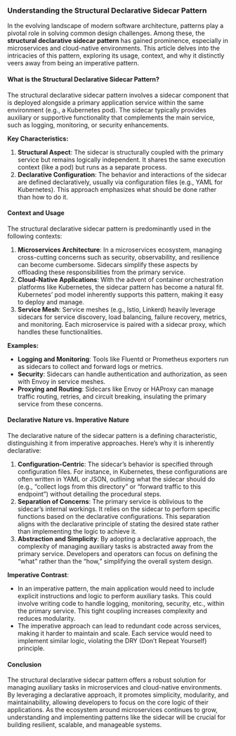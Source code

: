 ### Understanding the Structural Declarative Sidecar Pattern

In the evolving landscape of modern software architecture, patterns play a pivotal role in solving common design challenges. Among these, the **structural declarative sidecar pattern** has gained prominence, especially in microservices and cloud-native environments. This article delves into the intricacies of this pattern, exploring its usage, context, and why it distinctly veers away from being an imperative pattern.

#### What is the Structural Declarative Sidecar Pattern?

The structural declarative sidecar pattern involves a sidecar component that is deployed alongside a primary application service within the same environment (e.g., a Kubernetes pod). The sidecar typically provides auxiliary or supportive functionality that complements the main service, such as logging, monitoring, or security enhancements.

**Key Characteristics:**

1. **Structural Aspect**: The sidecar is structurally coupled with the primary service but remains logically independent. It shares the same execution context (like a pod) but runs as a separate process.
2. **Declarative Configuration**: The behavior and interactions of the sidecar are defined declaratively, usually via configuration files (e.g., YAML for Kubernetes). This approach emphasizes what should be done rather than how to do it.

#### Context and Usage

The structural declarative sidecar pattern is predominantly used in the following contexts:

1. **Microservices Architecture**: In a microservices ecosystem, managing cross-cutting concerns such as security, observability, and resilience can become cumbersome. Sidecars simplify these aspects by offloading these responsibilities from the primary service.
2. **Cloud-Native Applications**: With the advent of container orchestration platforms like Kubernetes, the sidecar pattern has become a natural fit. Kubernetes’ pod model inherently supports this pattern, making it easy to deploy and manage.
3. **Service Mesh**: Service meshes (e.g., Istio, Linkerd) heavily leverage sidecars for service discovery, load balancing, failure recovery, metrics, and monitoring. Each microservice is paired with a sidecar proxy, which handles these functionalities.

**Examples:**

- **Logging and Monitoring**: Tools like Fluentd or Prometheus exporters run as sidecars to collect and forward logs or metrics.
- **Security**: Sidecars can handle authentication and authorization, as seen with Envoy in service meshes.
- **Proxying and Routing**: Sidecars like Envoy or HAProxy can manage traffic routing, retries, and circuit breaking, insulating the primary service from these concerns.

#### Declarative Nature vs. Imperative Nature

The declarative nature of the sidecar pattern is a defining characteristic, distinguishing it from imperative approaches. Here’s why it is inherently declarative:

1. **Configuration-Centric**: The sidecar’s behavior is specified through configuration files. For instance, in Kubernetes, these configurations are often written in YAML or JSON, outlining what the sidecar should do (e.g., “collect logs from this directory” or “forward traffic to this endpoint”) without detailing the procedural steps.
2. **Separation of Concerns**: The primary service is oblivious to the sidecar’s internal workings. It relies on the sidecar to perform specific functions based on the declarative configurations. This separation aligns with the declarative principle of stating the desired state rather than implementing the logic to achieve it.
3. **Abstraction and Simplicity**: By adopting a declarative approach, the complexity of managing auxiliary tasks is abstracted away from the primary service. Developers and operators can focus on defining the “what” rather than the “how,” simplifying the overall system design.

**Imperative Contrast**:

- In an imperative pattern, the main application would need to include explicit instructions and logic to perform auxiliary tasks. This could involve writing code to handle logging, monitoring, security, etc., within the primary service. This tight coupling increases complexity and reduces modularity.
- The imperative approach can lead to redundant code across services, making it harder to maintain and scale. Each service would need to implement similar logic, violating the DRY (Don’t Repeat Yourself) principle.

#### Conclusion

The structural declarative sidecar pattern offers a robust solution for managing auxiliary tasks in microservices and cloud-native environments. By leveraging a declarative approach, it promotes simplicity, modularity, and maintainability, allowing developers to focus on the core logic of their applications. As the ecosystem around microservices continues to grow, understanding and implementing patterns like the sidecar will be crucial for building resilient, scalable, and manageable systems.